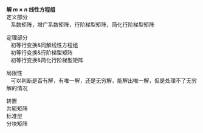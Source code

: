 **解 $m\times n$ 线性方程组**    
定义部分    
 $\enspace$ 系数矩阵，增广系数矩阵，行阶梯型矩阵，简化行阶梯型矩阵    
    
定理部分    
 $\enspace$ 初等行变换&同解线性方程组    
 $\enspace$ 初等行变换&行阶梯型矩阵    
 $\enspace$ 初等行变换&简化行阶梯型矩阵    
    
局限性    
 $\enspace$ 可以判断是否有解，有唯一解，还是无穷解，能解出唯一解，但是处理不了无穷解的情况    
    
转置    
共轭矩阵    
标准型    
分块矩阵    
